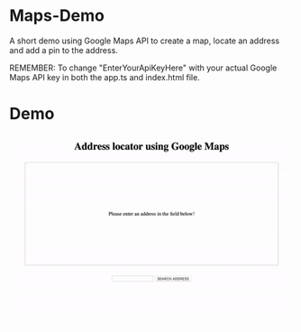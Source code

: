 # Maps-Demo
A short demo using Google Maps API to create a map, locate an address and add a pin to the address.

REMEMBER:
  To change "EnterYourApiKeyHere" with your actual Google Maps API key in both the app.ts and index.html file.

# Demo
![](maps-demo-gif.gif)
